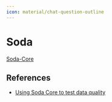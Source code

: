 ```yaml
---
icon: material/chat-question-outline
---
```


# Soda

[Soda-Core](https://github.com/sodadata/soda-core)

## References

* [Using Soda Core to test data quality](https://medium.com/@kazarmax/using-soda-core-to-check-data-quality-07b370da2df3)
